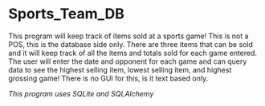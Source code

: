 # Sports_Team_DB

This program will keep track of items sold at a sports game! This is not a POS, this is the database side only. 
There are three items that can be sold and it will keep track of all the items and totals sold for each game entered.
The user will enter the date and opponent for each game and can query data to see the highest selling item, lowest selling item, 
and highest grossing game!
There is no GUI for this, is it text based only.

*This program uses SQLite and SQLAlchemy*
